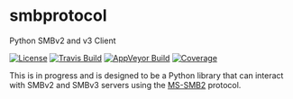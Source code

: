 # smbprotocol
Python SMBv2 and v3 Client

[![License](https://img.shields.io/badge/license-MIT-blue.svg)](https://github.com/diyan/pywinrm/blob/master/LICENSE)
[![Travis Build](https://travis-ci.org/jborean93/smbprotocol.svg)](https://travis-ci.org/jborean93/smbprotocol)
[![AppVeyor Build](https://ci.appveyor.com/api/projects/status/github/jborean93/smbprotocol?svg=true)](https://ci.appveyor.com/project/jborean93/smbprotocol)
[![Coverage](https://coveralls.io/repos/jborean93/smbprotocol/badge.svg)](https://coveralls.io/r/jborean93/smbprotocol)

This is in progress and is designed to be a Python library that can interact
with SMBv2 and SMBv3 servers using the
[MS-SMB2](https://msdn.microsoft.com/en-us/library/cc246482.aspx) protocol.
